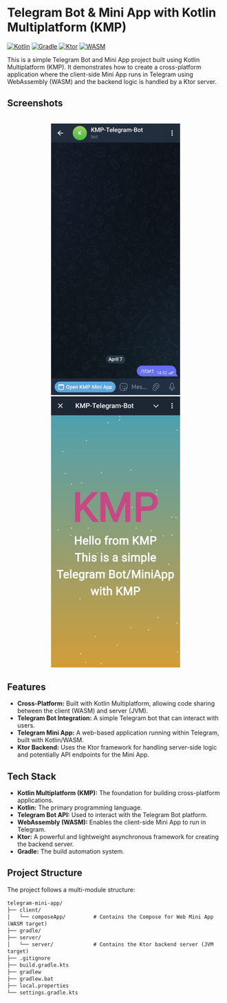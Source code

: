 # Telegram Bot & Mini App with Kotlin Multiplatform (KMP)

[![Kotlin](https://img.shields.io/badge/Kotlin-2.1.10-blue.svg?style=flat-square&logo=kotlin)](https://kotlinlang.org/)
[![Gradle](https://img.shields.io/badge/Gradle-8.x-green.svg?style=flat-square&logo=gradle)](https://gradle.org/)
[![Ktor](https://img.shields.io/badge/Ktor-2.x-orange.svg?style=flat-square)](https://ktor.io/)
[![WASM](https://img.shields.io/badge/WASM-Kotlin-purple.svg?style=flat-square)](https://kotlinlang.org/docs/wasm-overview.html)

This is a simple Telegram Bot and Mini App project built using Kotlin Multiplatform (KMP). It demonstrates how to create a cross-platform application where the client-side Mini App runs in Telegram using WebAssembly (WASM) and the backend logic is handled by a Ktor server.

## Screenshots
<br />
<div align="center">
  <a href="https://github.com/othneildrew/Best-README-Template">
    <img src="Screenshot_20250407_145411_Telegram.jpg" alt="Bot" width="300">
  </a>
    <a href="https://github.com/othneildrew/Best-README-Template">
    <img src="Screenshot_20250407_150245_Telegram.jpg" alt="Mini App" width="300">
  </a>
</div>

## Features

* **Cross-Platform:** Built with Kotlin Multiplatform, allowing code sharing between the client (WASM) and server (JVM).
* **Telegram Bot Integration:** A simple Telegram bot that can interact with users.
* **Telegram Mini App:** A web-based application running within Telegram, built with Kotlin/WASM.
* **Ktor Backend:** Uses the Ktor framework for handling server-side logic and potentially API endpoints for the Mini App.

## Tech Stack

* **Kotlin Multiplatform (KMP):** The foundation for building cross-platform applications.
* **Kotlin:** The primary programming language.
* **Telegram Bot API:** Used to interact with the Telegram Bot platform.
* **WebAssembly (WASM):** Enables the client-side Mini App to run in Telegram.
* **Ktor:** A powerful and lightweight asynchronous framework for creating the backend server.
* **Gradle:** The build automation system.


## Project Structure

The project follows a multi-module structure:
```
telegram-mini-app/
├── client/
│   └── composeApp/         # Contains the Compose for Web Mini App (WASM target)
├── gradle/
├── server/
│   └── server/             # Contains the Ktor backend server (JVM target)
├── .gitignore
├── build.gradle.kts
├── gradlew
├── gradlew.bat
├── local.properties
└── settings.gradle.kts
```

